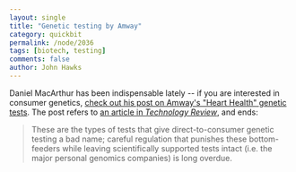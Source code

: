 ```yaml
---
layout: single 
title: "Genetic testing by Amway" 
category: quickbit
permalink: /node/2036
tags: [biotech, testing] 
comments: false 
author: John Hawks 
---
```


Daniel MacArthur has been indispensable lately -- if you are interested in consumer genetics, <a href="http://scienceblogs.com/geneticfuture/2009/06/amway_sells_genetic_tests.php">check out his post on Amway's "Heart Health" genetic tests</a>. The post refers to <a href="http://www.technologyreview.com/biomedicine/22765/page1/">an article in <i>Technology Review</i></a>, and ends: 

<blockquote>These are the types of tests that give direct-to-consumer genetic testing a bad name; careful regulation that punishes these bottom-feeders while leaving scientifically supported tests intact (i.e. the major personal genomics companies) is long overdue.</blockquote>

